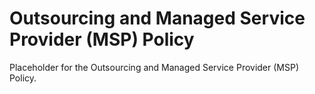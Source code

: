 # Outsourcing and Managed Service Provider (MSP) Policy

Placeholder for the Outsourcing and Managed Service Provider (MSP) Policy.
